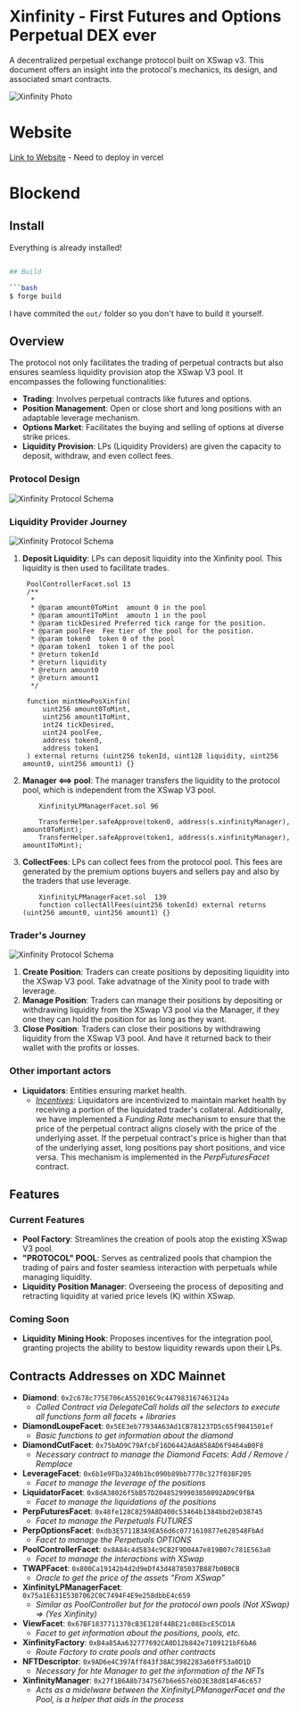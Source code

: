 # Xinfinity - First Futures and Options Perpetual DEX ever

A decentralized perpetual exchange protocol built on XSwap v3. This document offers an insight into the protocol's mechanics, its design, and associated smart contracts.

![Xinfinity Photo](https://github.com/alex-alra-arteaga/Xinfinity/blob/main/app/public/Xinfinity.png?raw=true)

# Website

[Link to Website](#) - Need to deploy in vercel


# Blockend

## Install

Everything is already installed!

```bash

## Build

```bash	
$ forge build
```

I have commited the `out/` folder so you don't have to build it yourself.

## Overview

The protocol not only facilitates the trading of perpetual contracts but also ensures seamless liquidity provision atop the XSwap V3 pool. It encompasses the following functionalities:

- **Trading**: Involves perpetual contracts like futures and options.
- **Position Management**: Open or close short and long positions with an adaptable leverage mechanism.
- **Options Market**: Facilitates the buying and selling of options at diverse strike prices.
- **Liquidity Provision**: LPs (Liquidity Providers) are given the capacity to deposit, withdraw, and even collect fees.

### Protocol Design

![Xinfinity Protocol Schema](https://github.com/alex-alra-arteaga/Xinfinity/blob/main/app/public/protocolSchema.png?raw=true)

### Liquidity Provider Journey 

![Xinfinity Protocol Schema](https://github.com/alex-alra-arteaga/Xinfinity/blob/main/app/public/LiquidityProvider.png?raw=true)
1. **Deposit Liquidity**: LPs can deposit liquidity into the Xinfinity pool. This liquidity is then used to facilitate trades.
   ```solidity
    PoolControllerFacet.sol 13
    /**
     *
     * @param amount0ToMint  amount 0 in the pool
     * @param amount1ToMint  amoutn 1 in the pool
     * @param tickDesired Preferred tick range for the position.
     * @param poolFee  Fee tier of the pool for the position.
     * @param token0  token 0 of the pool
     * @param token1  token 1 of the pool
     * @return tokenId
     * @return liquidity
     * @return amount0
     * @return amount1
     */

    function mintNewPosXinfin(
        uint256 amount0ToMint,
        uint256 amount1ToMint,
        int24 tickDesired,
        uint24 poolFee,
        address token0,
        address token1
    ) external returns (uint256 tokenId, uint128 liquidity, uint256 amount0, uint256 amount1) {}
   ```
2. **Manager <==> pool**: The manager transfers the liquidity to the protocol pool, which is independent from the XSwap V3 pool.
    ```solidity
        XinfinityLPManagerFacet.sol 96

        TransferHelper.safeApprove(token0, address(s.xinfinityManager), amount0ToMint);
        TransferHelper.safeApprove(token1, address(s.xinfinityManager), amount1ToMint);
    ```
3. **CollectFees**: LPs can collect fees from the protocol pool. This fees are generated by the premium options buyers and sellers pay and also by the traders that use leverage.
    ```solidity
        XinfinityLPManagerFacet.sol  139
        function collectAllFees(uint256 tokenId) external returns (uint256 amount0, uint256 amount1) {}
    ```


### Trader's Journey

![Xinfinity Protocol Schema](https://github.com/alex-alra-arteaga/Xinfinity/blob/main/app/public/traders.png?raw=true)

1. **Create Position**: Traders can create positions by depositing liquidity into the XSwap V3 pool. Take advatnage of the Xinity pool to trade with leverage.
2. **Manage Position**: Traders can manage their positions by depositing or withdrawing liquidity from the XSwap V3 pool via the Manager, if they one they can hold the position for as long as they want.
3. **Close Position**: Traders can close their positions by withdrawing liquidity from the XSwap V3 pool. And have it returned back to their wallet with the profits or losses.

### Other important actors

- **Liquidators**: Entities ensuring market health.
  - <u>*Incentives*</u>: Liquidators are incentivized to maintain market health by receiving a portion of the liquidated trader's collateral. Additionally, we have implemented a *Funding Rate* mechanism to ensure that the price of the perpetual contract aligns closely with the price of the underlying asset. If the perpetual contract's price is higher than that of the underlying asset, long positions pay short positions, and vice versa. This mechanism is implemented in the *PerpFuturesFacet* contract.

## Features

### Current Features
- **Pool Factory**: Streamlines the creation of pools atop the existing XSwap V3 pool.
- **"PROTOCOL" POOL**: Serves as centralized pools that champion the trading of pairs and foster seamless interaction with perpetuals while managing liquidity.
- **Liquidity Position Manager**: Overseeing the process of depositing and retracting liquidity at varied price levels (K) within XSwap.

### Coming Soon
- **Liquidity Mining Hook**: Proposes incentives for the integration pool, granting projects the ability to bestow liquidity rewards upon their LPs.


## Contracts Addresses on XDC Mainnet

- **Diamond**: `0x2c678c775E706cA552016C9c447983167463124a`
  - *Called Contract via DelegateCall holds all the selectors to execute all functions form all facets + libraries*
- **DiamondLoupeFacet**: `0x5EE3eb77934A63Ad1CB781237D5c65f9841501ef`
  - *Basic functions to get information about the diamond*
- **DiamondCutFacet**: `0x75bAD9C79AfcbF16D6442AdA858AD6f9464aB0F8`
  - *Necessary contract to manage the Diamond Facets: Add / Remove / Remplace*
- **LeverageFacet**: `0x6b1e9FDa3240b1bc090b89bb7770c327f038F205`
  - *Facet to manage the leverage of the positions*
- **LiquidatorFacet**: `0x8dA38026f5bB57D20485299903858092AD9C9fBA`
  - *Facet to manage the liquidations of the positions*
- **PerpFuturesFacet**: `0x48fe128C8259A8D400c53464b1384bbd2eD38745`
  - *Facet to manage the Perpetuals FUTURES*
- **PerpOptionsFacet**: `0xdb3E5711B3A9EA56d6c0771610877e628548FbAd`
  - *Facet to manage the Perpetuals OPTIONS*
- **PoolControllerFacet**: `0x8A84c4d5834c9CB2F9D04A7e819B07c781E563a0`
  - *Facet to manage the interactions with XSwap*
- **TWAPFacet**: `0x800Ca19142b4d2d9eDf43d48785037B887b0B0CB`
  - *Oracle to get the price of the assets "From XSwap"*
- **XinfinityLPManagerFacet**: `0x75a1E631E5307062C0C7494F4E9e258dbbE4c659`
  - *Similar as PoolController but for the protocol own pools (Not XSwap) => (Yes Xinfinity)*
- **ViewFacet**: `0x67BF1837711370cB3E128f44BE21c08EbcE5CD1A`
  - *Facet to get information about the positions, pools, etc.*
- **XinfinityFactory**: `0xB4a85Aa632777692CA0D12b842e7109121bF6bA6`
  - *Route Factory to crate pools and other contracts*
- **NFTDescriptor**: `0x9AD6e4C397Aff843f38AC3982283a60fF53a0D1D`
  - *Necessary for hte Manager to get the information of the NFTs*
- **XinfinityManager**: `0x27f1B6A8b7347567b6e657ebD3E38d814F46c657`
  - *Acts as a midelware between the XinfinityLPManagerFacet and the Pool, is a helper that aids in the process*

